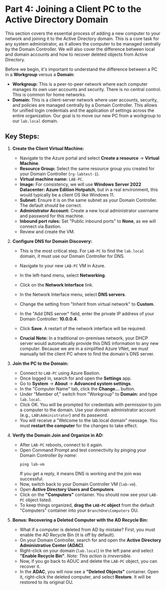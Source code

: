 # Part 4: Joining a Client PC to the Active Directory Domain

This section covers the essential process of adding a new computer to your network and joining it to the Active Directory domain. This is a core task for any system administrator, as it allows the computer to be managed centrally by the Domain Controller. We will also cover the difference between local and domain accounts and how to recover deleted objects from Active Directory.

Before we begin, it's important to understand the difference between a PC in a **Workgroup** versus a **Domain**:
*   **Workgroup:** This is a peer-to-peer network where each computer manages its own user accounts and security. There is no central control. This is common for home networks.
*   **Domain:** This is a client-server network where user accounts, security, and policies are managed centrally by a Domain Controller. This allows for unified login credentials and the application of settings across the entire organization. Our goal is to move our new PC from a workgroup to our `lab.local` domain.

## Key Steps:

1.  **Create the Client Virtual Machine:**
    *   Navigate to the Azure portal and select **Create a resource** → **Virtual Machine**.
    *   **Resource Group:** Select the same resource group you created for your Domain Controller (`rg-labtest-1`).
    *   **Virtual machine name:** `LAB-PC`.
    *   **Image:** For consistency, we will use **Windows Server 2022 Datacenter: Azure Edition Hotpatch**, but in a real environment, this would typically be a client OS like Windows 11.
    *   **Subnet:** Ensure it is on the same subnet as your Domain Controller. The default should be correct.
    *   **Administrator Account:** Create a new local administrator username and password for this machine.
    *   **Inbound port rules:** Set "Public inbound ports" to **None**, as we will connect via Bastion.
    *   Review and create the VM.

2.  **Configure DNS for Domain Discovery:**
    *   This is the most critical step. For `LAB-PC` to find the `lab.local` domain, it must use our Domain Controller for DNS.
    *   Navigate to your new `LAB-PC` VM in Azure.
    *   In the left-hand menu, select **Networking**.
    *   Click on the **Network Interface** link.
    *   In the Network Interface menu, select **DNS servers**.
    *   Change the setting from "Inherit from virtual network" to **Custom**.
    *   In the "Add DNS server" field, enter the private IP address of your Domain Controller: **10.0.0.4**.
    *   Click **Save**. A restart of the network interface will be required.

    *   **Crucial Note:** In a traditional on-premises network, your DHCP server would automatically provide this DNS information to any new computer. Because we are in a simplified Azure VNet, we must manually tell the client PC where to find the domain's DNS server.

3.  **Join the PC to the Domain:**
    *   Connect to `LAB-PC` using Azure Bastion.
    *   Once logged in, search for and open the **Settings** app.
    *   Go to **System** → **About** → **Advanced system settings**.
    *   In the "Computer Name" tab, click the **Change...** button.
    *   Under "Member of," switch from "Workgroup" to **Domain:** and type `lab.local`.
    *   Click OK. You will be prompted for credentials with permission to join a computer to the domain. Use your domain administrator account (e.g., `LAB\Administrator`) and its password.
    *   You will receive a "Welcome to the lab.local domain" message. You must **restart the computer** for the changes to take effect.

4.  **Verify the Domain Join and Organize in AD:**
    *   After `LAB-PC` reboots, connect to it again.
    *   Open Command Prompt and test connectivity by pinging your Domain Controller *by name*:
        ```
        ping lab-vm
        ```
        If you get a reply, it means DNS is working and the join was successful.
    *   Now, switch back to your Domain Controller VM (`lab-vm`).
    *   Open **Active Directory Users and Computers**.
    *   Click on the **"Computers"** container. You should now see your `LAB-PC` object listed.
    *   To keep things organized, **drag the `LAB-PC` object** from the default "Computers" container into your `BranchOne\Computers` OU.

5.  **Bonus: Recovering a Deleted Computer with the AD Recycle Bin:**
    *   What if a computer is deleted from AD by mistake? First, you must enable the AD Recycle Bin (it is off by default).
    *   On your Domain Controller, search for and open the **Active Directory Administrative Center (ADAC)**.
    *   Right-click on your domain (`lab.local`) in the left pane and select **"Enable Recycle Bin"**. *Note: This action is irreversible.*
    *   Now, if you go back to ADUC and delete the `LAB-PC` object, you can recover it.
    *   In the **ADAC**, you will now see a **"Deleted Objects"** container. Open it, right-click the deleted computer, and select **Restore**. It will be restored to its original OU.
